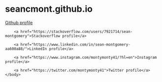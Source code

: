 # seancmont.github.io
<!DOCTYPE html>
<html>
	<head>
		<title>Sean Montgomery</title>
	</head>	
	<body>
		<a href="https://github.com/seancmont">Github profile</a>

		<a href="https://stackoverflow.com/users/7921714/sean-montgomery">Stackoverflow profile</a>

		<a href="https://www.linkedin.com/in/sean-montgomery-aa600a88/">LinkedIn profile</a>

		<a href="https://www.instagram.com/montymonty41/?hl=en">Instagram profile</a>

		<a href="https://twitter.com/montymonty41">Twitter profile</a>
	</body>
</html>

